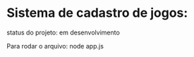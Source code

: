 # Sistema de cadastro de jogos:
status do projeto: em desenvolvimento


Para rodar o  arquivo: node app.js



